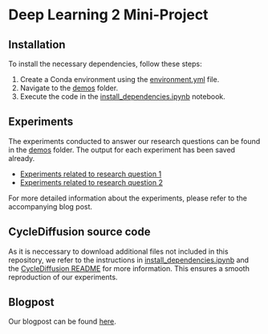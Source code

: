 # Deep Learning 2 Mini-Project

## Installation

To install the necessary dependencies, follow these steps:
1. Create a Conda environment using the [environment.yml](src/cycle-diffusion) file.
2. Navigate to the [demos](demos/) folder.
3. Execute the code in the [install_dependencies.ipynb](demos/install_dependencies.ipynb) notebook.

## Experiments

The experiments conducted to answer our research questions can be found in the [demos](demos/) folder. The output for each experiment has been saved already.

- [Experiments related to research question 1](demos/experiment_1.ipynb)
- [Experiments related to research question 2](demos/experiment_2.ipynb)

For more detailed information about the experiments, please refer to the accompanying blog post.

## CycleDiffusion source code

As it is neccessary to download additional files not included in this repository, we refer to the instructions in [install_dependencies.ipynb](demos/install_dependencies.ipynb) and the [CycleDiffusion README](src/cycle-diffusion/README.md) for more information. This ensures a smooth reproduction of our experiments.


## Blogpost

Our blogpost can be found [here](blogpost.md). 
